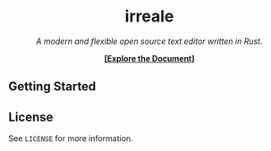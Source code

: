 **<h1 align="center">irreale</h1>**

*<div align="center">A modern and flexible open source text editor written in Rust. </div>*

**[<p align="center">[Explore the Document]</p>](doc/README.md)**

## Getting Started



## License

See `LICENSE` for more information.